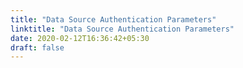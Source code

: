 ```yaml
---
title: "Data Source Authentication Parameters"
linktitle: "Data Source Authentication Parameters"
date: 2020-02-12T16:36:42+05:30
draft: false
---
```

